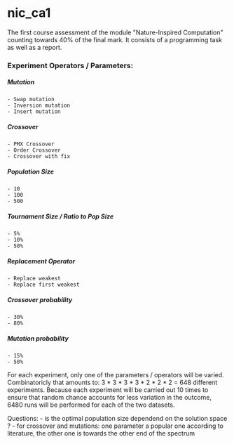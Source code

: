 # nic_ca1 
The first course assessment of the module "Nature-Inspired Computation" counting towards 40% of the final mark.
It consists of a programming task as well as a report.


### Experiment Operators / Parameters:

##### Mutation
    - Swap mutation
    - Inversion mutation
    - Insert mutation
##### Crossover
    - PMX Crossover
    - Order Crossover
    - Crossover with fix
##### Population Size
	- 10
    - 100
    - 500
##### Tournament Size / Ratio to Pop Size
    - 5%
    - 10%
    - 50%
##### Replacement Operator
    - Replace weakest
    - Replace first weakest
##### Crossover probability
    - 30%
    - 80%
##### Mutation probability
	- 15%
	- 50%
	
For each experiment, only one of the parameters / operators will be varied.
Combinatoricly that amounts to: 3 * 3 * 3 * 3 * 2 * 2 * 2 = 648 different experiments. 
Because each experiment will be carried out 10 times to ensure that random chance accounts for less variation in the outcome, 6480 runs will be performed for each of the two datasets.

Questions: 
	- is the optimal population size dependend on the solution space ?
	- for crossover and mutations: one parameter a popular one according to literature, the other one is towards the other end of the spectrum
